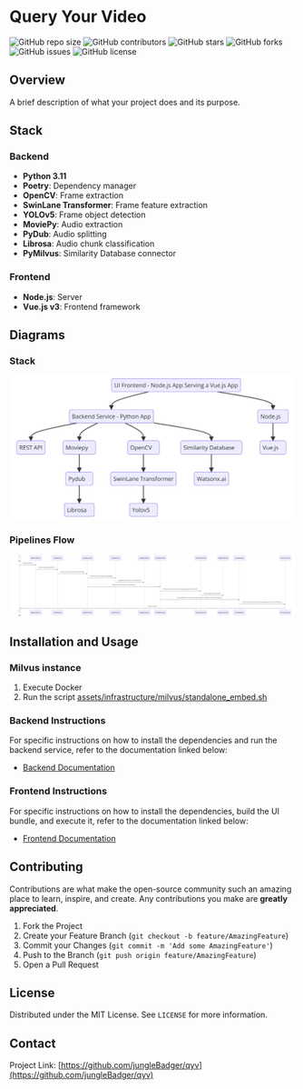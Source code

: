 # Query Your Video

![GitHub repo size](https://img.shields.io/github/repo-size/jungleBadger/qyv)
![GitHub contributors](https://img.shields.io/github/contributors/jungleBadger/qyv)
![GitHub stars](https://img.shields.io/github/stars/jungleBadger/qyv?style=social)
![GitHub forks](https://img.shields.io/github/forks/jungleBadger/qyv?style=social)
![GitHub issues](https://img.shields.io/github/issues/jungleBadger/qyv)
![GitHub license](https://img.shields.io/github/license/jungleBadger/qyv)

## Overview

A brief description of what your project does and its purpose.

## Stack

### Backend

- **Python 3.11**
- **Poetry**: Dependency manager
- **OpenCV**: Frame extraction
- **SwinLane Transformer**: Frame feature extraction
- **YOLOv5**: Frame object detection
- **MoviePy**: Audio extraction
- **PyDub**: Audio splitting
- **Librosa**: Audio chunk classification
- **PyMilvus**: Similarity Database connector

### Frontend

- **Node.js**: Server
- **Vue.js v3**: Frontend framework

## Diagrams

### Stack

![Stack diagram](./assets/stack_diagram.png)

### Pipelines Flow

![Pipelines flow diagram](./assets/flow_diagram.png)

## Installation and Usage

### Milvus instance

1. Execute Docker
2. Run the script [assets/infrastructure/milvus/standalone_embed.sh](assets/infrastructure/milvus/standalone_embed.sh)


### Backend Instructions

For specific instructions on how to install the dependencies and run the backend service, refer to the documentation linked below:

- [Backend Documentation](./service/README.md)

### Frontend Instructions

For specific instructions on how to install the dependencies, build the UI bundle, and execute it, refer to the documentation linked below:

- [Frontend Documentation](./ui/README.md)

## Contributing

Contributions are what make the open-source community such an amazing place to learn, inspire, and create. Any contributions you make are **greatly appreciated**.

1. Fork the Project
2. Create your Feature Branch (`git checkout -b feature/AmazingFeature`)
3. Commit your Changes (`git commit -m 'Add some AmazingFeature'`)
4. Push to the Branch (`git push origin feature/AmazingFeature`)
5. Open a Pull Request

## License

Distributed under the MIT License. See `LICENSE` for more information.

## Contact

Project Link: [https://github.com/jungleBadger/qyv](https://github.com/jungleBadger/qyv)

